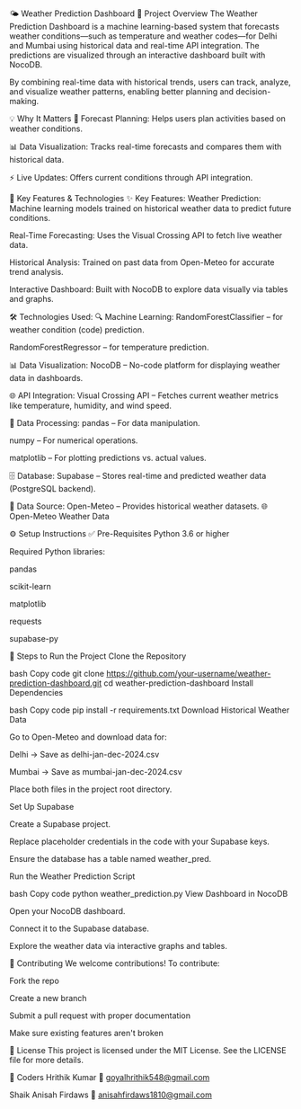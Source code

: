 🌤️ Weather Prediction Dashboard
📌 Project Overview
The Weather Prediction Dashboard is a machine learning-based system that forecasts weather conditions—such as temperature and weather codes—for Delhi and Mumbai using historical data and real-time API integration. The predictions are visualized through an interactive dashboard built with NocoDB.

By combining real-time data with historical trends, users can track, analyze, and visualize weather patterns, enabling better planning and decision-making.

💡 Why It Matters
📅 Forecast Planning: Helps users plan activities based on weather conditions.

📊 Data Visualization: Tracks real-time forecasts and compares them with historical data.

⚡ Live Updates: Offers current conditions through API integration.

🔑 Key Features & Technologies
✨ Key Features:
Weather Prediction: Machine learning models trained on historical weather data to predict future conditions.

Real-Time Forecasting: Uses the Visual Crossing API to fetch live weather data.

Historical Analysis: Trained on past data from Open-Meteo for accurate trend analysis.

Interactive Dashboard: Built with NocoDB to explore data visually via tables and graphs.

🛠️ Technologies Used:
🔍 Machine Learning:
RandomForestClassifier – for weather condition (code) prediction.

RandomForestRegressor – for temperature prediction.

📊 Data Visualization:
NocoDB – No-code platform for displaying weather data in dashboards.

🌐 API Integration:
Visual Crossing API – Fetches current weather metrics like temperature, humidity, and wind speed.

🧮 Data Processing:
pandas – For data manipulation.

numpy – For numerical operations.

matplotlib – For plotting predictions vs. actual values.

🗄️ Database:
Supabase – Stores real-time and predicted weather data (PostgreSQL backend).

📁 Data Source:
Open-Meteo – Provides historical weather datasets.
🌐 Open-Meteo Weather Data

⚙️ Setup Instructions
✅ Pre-Requisites
Python 3.6 or higher

Required Python libraries:

pandas

scikit-learn

matplotlib

requests

supabase-py

🚀 Steps to Run the Project
Clone the Repository

bash
Copy code
git clone https://github.com/your-username/weather-prediction-dashboard.git
cd weather-prediction-dashboard
Install Dependencies

bash
Copy code
pip install -r requirements.txt
Download Historical Weather Data

Go to Open-Meteo and download data for:

Delhi → Save as delhi-jan-dec-2024.csv

Mumbai → Save as mumbai-jan-dec-2024.csv

Place both files in the project root directory.

Set Up Supabase

Create a Supabase project.

Replace placeholder credentials in the code with your Supabase keys.

Ensure the database has a table named weather_pred.

Run the Weather Prediction Script

bash
Copy code
python weather_prediction.py
View Dashboard in NocoDB

Open your NocoDB dashboard.

Connect it to the Supabase database.

Explore the weather data via interactive graphs and tables.

🤝 Contributing
We welcome contributions! To contribute:

Fork the repo

Create a new branch

Submit a pull request with proper documentation

Make sure existing features aren't broken

📄 License
This project is licensed under the MIT License. See the LICENSE file for more details.

👥 Coders
Hrithik Kumar
📧 goyalhrithik548@gmail.com

Shaik Anisah Firdaws
📧 anisahfirdaws1810@gmail.com
